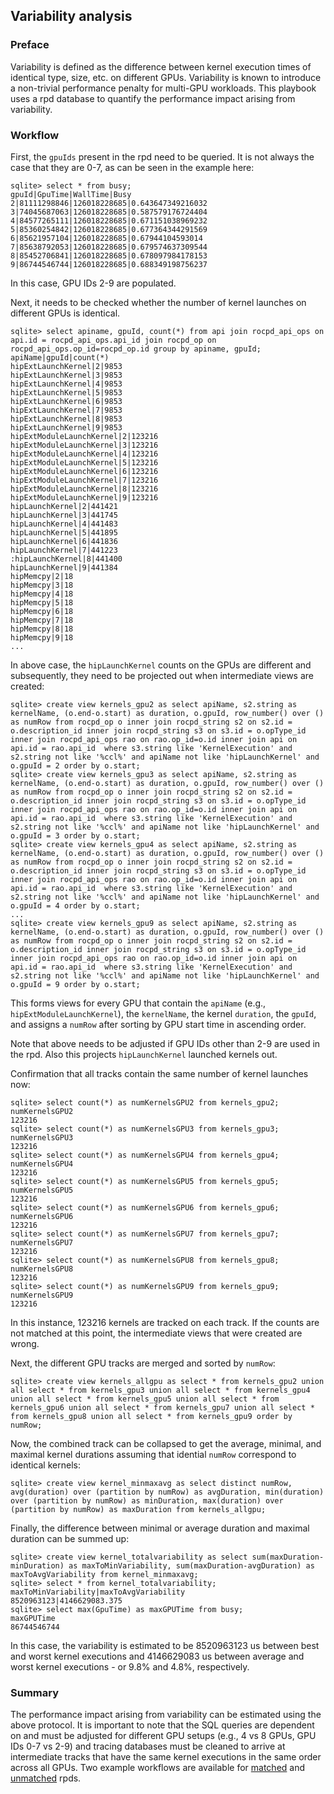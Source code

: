 ## Variability analysis

### Preface
Variability is defined as the difference between kernel execution times of identical type, size, etc. on different GPUs. Variability is known to introduce a non-trivial performance penalty for multi-GPU workloads. This playbook uses a rpd database to quantify the performance impact arising from variability.

### Workflow
First, the `gpuIds` present in the rpd need to be queried. It is not always the case that they are 0-7, as can be seen in the example here:

```
sqlite> select * from busy;
gpuId|GpuTime|WallTime|Busy
2|81111298846|126018228685|0.643647349216032
3|74045687063|126018228685|0.587579176724404
4|84577265111|126018228685|0.671151038969232
5|85360254842|126018228685|0.677364344291569
6|85621957104|126018228685|0.67944104593014
7|85638792053|126018228685|0.679574637309544
8|85452706841|126018228685|0.678097984178153
9|86744546744|126018228685|0.688349198756237
```
In this case, GPU IDs 2-9 are populated.

Next, it needs to be checked whether the number of kernel launches on different GPUs is identical. 
```
sqlite> select apiname, gpuId, count(*) from api join rocpd_api_ops on api.id = rocpd_api_ops.api_id join rocpd_op on rocpd_api_ops.op_id=rocpd_op.id group by apiname, gpuId;
apiName|gpuId|count(*)
hipExtLaunchKernel|2|9853
hipExtLaunchKernel|3|9853
hipExtLaunchKernel|4|9853
hipExtLaunchKernel|5|9853
hipExtLaunchKernel|6|9853
hipExtLaunchKernel|7|9853
hipExtLaunchKernel|8|9853
hipExtLaunchKernel|9|9853
hipExtModuleLaunchKernel|2|123216
hipExtModuleLaunchKernel|3|123216
hipExtModuleLaunchKernel|4|123216
hipExtModuleLaunchKernel|5|123216
hipExtModuleLaunchKernel|6|123216
hipExtModuleLaunchKernel|7|123216
hipExtModuleLaunchKernel|8|123216
hipExtModuleLaunchKernel|9|123216
hipLaunchKernel|2|441421
hipLaunchKernel|3|441745
hipLaunchKernel|4|441483
hipLaunchKernel|5|441895
hipLaunchKernel|6|441836
hipLaunchKernel|7|441223
:hipLaunchKernel|8|441400
hipLaunchKernel|9|441384
hipMemcpy|2|18
hipMemcpy|3|18
hipMemcpy|4|18
hipMemcpy|5|18
hipMemcpy|6|18
hipMemcpy|7|18
hipMemcpy|8|18
hipMemcpy|9|18
...
```
In above case, the `hipLaunchKernel` counts on the GPUs are different and subsequently, they need to be projected out when intermediate views are created:
```
sqlite> create view kernels_gpu2 as select apiName, s2.string as kernelName, (o.end-o.start) as duration, o.gpuId, row_number() over () as numRow from rocpd_op o inner join rocpd_string s2 on s2.id = o.description_id inner join rocpd_string s3 on s3.id = o.opType_id inner join rocpd_api_ops rao on rao.op_id=o.id inner join api on api.id = rao.api_id  where s3.string like 'KernelExecution' and s2.string not like '%ccl%' and apiName not like 'hipLaunchKernel' and o.gpuId = 2 order by o.start;
sqlite> create view kernels_gpu3 as select apiName, s2.string as kernelName, (o.end-o.start) as duration, o.gpuId, row_number() over () as numRow from rocpd_op o inner join rocpd_string s2 on s2.id = o.description_id inner join rocpd_string s3 on s3.id = o.opType_id inner join rocpd_api_ops rao on rao.op_id=o.id inner join api on api.id = rao.api_id  where s3.string like 'KernelExecution' and s2.string not like '%ccl%' and apiName not like 'hipLaunchKernel' and o.gpuId = 3 order by o.start;
sqlite> create view kernels_gpu4 as select apiName, s2.string as kernelName, (o.end-o.start) as duration, o.gpuId, row_number() over () as numRow from rocpd_op o inner join rocpd_string s2 on s2.id = o.description_id inner join rocpd_string s3 on s3.id = o.opType_id inner join rocpd_api_ops rao on rao.op_id=o.id inner join api on api.id = rao.api_id  where s3.string like 'KernelExecution' and s2.string not like '%ccl%' and apiName not like 'hipLaunchKernel' and o.gpuId = 4 order by o.start;
...
sqlite> create view kernels_gpu9 as select apiName, s2.string as kernelName, (o.end-o.start) as duration, o.gpuId, row_number() over () as numRow from rocpd_op o inner join rocpd_string s2 on s2.id = o.description_id inner join rocpd_string s3 on s3.id = o.opType_id inner join rocpd_api_ops rao on rao.op_id=o.id inner join api on api.id = rao.api_id  where s3.string like 'KernelExecution' and s2.string not like '%ccl%' and apiName not like 'hipLaunchKernel' and o.gpuId = 9 order by o.start;

```
This forms views for every GPU that contain the `apiName` (e.g., `hipExtModuleLaunchKernel`), the `kernelName`, the kernel `duration`, the `gpuId`, and assigns a `numRow` after sorting by GPU start time in ascending order.

Note that above needs to be adjusted if GPU IDs other than 2-9 are used in the rpd. Also this projects `hipLaunchKernel` launched kernels out.

Confirmation that all tracks contain the same number of kernel launches now:
```
sqlite> select count(*) as numKernelsGPU2 from kernels_gpu2;
numKernelsGPU2
123216
sqlite> select count(*) as numKernelsGPU3 from kernels_gpu3;
numKernelsGPU3
123216
sqlite> select count(*) as numKernelsGPU4 from kernels_gpu4;
numKernelsGPU4
123216
sqlite> select count(*) as numKernelsGPU5 from kernels_gpu5;
numKernelsGPU5
123216
sqlite> select count(*) as numKernelsGPU6 from kernels_gpu6;
numKernelsGPU6
123216
sqlite> select count(*) as numKernelsGPU7 from kernels_gpu7;
numKernelsGPU7
123216
sqlite> select count(*) as numKernelsGPU8 from kernels_gpu8;
numKernelsGPU8
123216
sqlite> select count(*) as numKernelsGPU9 from kernels_gpu9;
numKernelsGPU9
123216
```
In this instance, 123216 kernels are tracked on each track. If the counts are not matched at this point, the intermediate views that were created are wrong.

Next, the different GPU tracks are merged and sorted by `numRow`:
```
sqlite> create view kernels_allgpu as select * from kernels_gpu2 union all select * from kernels_gpu3 union all select * from kernels_gpu4 union all select * from kernels_gpu5 union all select * from kernels_gpu6 union all select * from kernels_gpu7 union all select * from kernels_gpu8 union all select * from kernels_gpu9 order by numRow;
```

Now, the combined track can be collapsed to get the average, minimal, and maximal kernel durations assuming that idential `numRow` correspond to identical kernels:
```
sqlite> create view kernel_minmaxavg as select distinct numRow, avg(duration) over (partition by numRow) as avgDuration, min(duration) over (partition by numRow) as minDuration, max(duration) over (partition by numRow) as maxDuration from kernels_allgpu;
```

Finally, the difference between minimal or average duration and maximal duration can be summed up:
```
sqlite> create view kernel_totalvariability as select sum(maxDuration-minDuration) as maxToMinVariability, sum(maxDuration-avgDuration) as maxToAvgVariability from kernel_minmaxavg;
sqlite> select * from kernel_totalvariability;
maxToMinVariability|maxToAvgVariability
8520963123|4146629083.375
sqlite> select max(GpuTime) as maxGPUTime from busy;
maxGPUTime
86744546744
```
In this case, the variability is estimated to be 8520963123 us between best and worst kernel executions and 4146629083 us between average and worst kernel executions - or 9.8% and 4.8%, respectively.


### Summary
The performance impact arising from variability can be estimated using the above protocol. It is important to note that the SQL queries are dependent on and must be adjusted for different GPU setups (e.g., 4 vs 8 GPUs, GPU IDs 0-7 vs 2-9) and tracing databases must be cleaned to arrive at intermediate tracks that have the same kernel executions in the same order across all GPUs. Two example workflows are available for [matched](variability-analysis.sql) and [unmatched](variability-analysis_nolaunch.sql) rpds.
